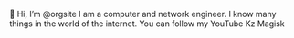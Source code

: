 👋 Hi, I’m @orgsite I am a computer and network engineer. I know many things in the world of the internet. You can follow my YouTube Kz Magisk